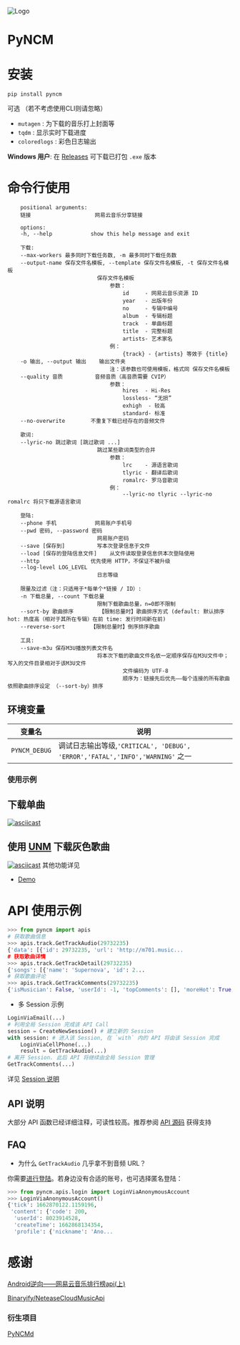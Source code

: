 ![Logo](https://github.com/greats3an/pyncm/raw/master/demos/_logo.png)

# PyNCM

# 安装
    pip install pyncm
可选 （若不考虑使用CLI则请忽略）
- `mutagen` : 为下载的音乐打上封面等
- `tqdm`    : 显示实时下载进度
- `coloredlogs` : 彩色日志输出

**Windows 用户**: 在 [Releases](https://github.com/mos9527/pyncm/releases) 可下载已打包 `.exe` 版本
# 命令行使用
        positional arguments:
        链接                    网易云音乐分享链接

        options:
        -h, --help            show this help message and exit

        下载:
        --max-workers 最多同时下载任务数, -m 最多同时下载任务数
        --output-name 保存文件名模板, --template 保存文件名模板, -t 保存文件名模板
                                保存文件名模板
                                    参数：
                                        id     - 网易云音乐资源 ID
                                        year   - 出版年份
                                        no     - 专辑中编号
                                        album  - 专辑标题
                                        track  - 单曲标题
                                        title  - 完整标题
                                        artists- 艺术家名
                                    例：
                                        {track} - {artists} 等效于 {title}
        -o 输出, --output 输出    输出文件夹
                                    注：该参数也可使用模板，格式同 保存文件名模板
        --quality 音质          音频音质（高音质需要 CVIP）
                                    参数：
                                        hires  - Hi-Res
                                        lossless- “无损”
                                        exhigh  - 较高
                                        standard- 标准
        --no-overwrite        不重复下载已经存在的音频文件

        歌词:
        --lyric-no 跳过歌词 [跳过歌词 ...]
                                跳过某些歌词类型的合并
                                    参数：
                                        lrc    - 源语言歌词
                                        tlyric - 翻译后歌词
                                        romalrc- 罗马音歌词
                                    例：
                                        --lyric-no tlyric --lyric-no romalrc 将只下载源语言歌词

        登陆:
        --phone 手机            网易账户手机号
        --pwd 密码, --password 密码
                                网易账户密码
        --save [保存到]          写本次登录信息于文件
        --load [保存的登陆信息文件]    从文件读取登录信息供本次登陆使用
        --http                优先使用 HTTP，不保证不被升级
        --log-level LOG_LEVEL
                                日志等级

        限量及过滤（注：只适用于*每单个*链接 / ID）:
        -n 下载总量, --count 下载总量
                                限制下载歌曲总量，n=0即不限制
        --sort-by 歌曲排序        【限制总量时】歌曲排序方式 (default: 默认排序 hot: 热度高（相对于其所在专辑）在前 time: 发行时间新在前)
        --reverse-sort        【限制总量时】倒序排序歌曲

        工具:
        --save-m3u 保存M3U播放列表文件名
                                将本次下载的歌曲文件名依一定顺序保存在M3U文件中；写入的文件目录相对于该M3U文件
                                        文件编码为 UTF-8
                                        顺序为：链接先后优先——每个连接的所有歌曲依照歌曲排序设定 （--sort-by）排序

## 环境变量
|变量名|说明|
|-|-|
|`PYNCM_DEBUG`|调试日志输出等级,`'CRITICAL', 'DEBUG', 'ERROR','FATAL','INFO','WARNING'` 之一|
### 使用示例
## 下载单曲
[![asciicast](https://asciinema.org/a/4PEC5977rTcm4hp9jLuPFYUM1.svg)](https://asciinema.org/a/4PEC5977rTcm4hp9jLuPFYUM1)
## 使用 [UNM](https://github.com/UnblockNeteaseMusic/server) 下载灰色歌曲
[![asciicast](https://asciinema.org/a/AX4cdzD7YcgQlTebAdCTKZQnb.svg)](https://asciinema.org/a/AX4cdzD7YcgQlTebAdCTKZQnb)
其他功能详见 
- [Demo](https://github.com/mos9527/pyncm/tree/master/demos)

# API 使用示例
```python
>>> from pyncm import apis
# 获取歌曲信息    
>>> apis.track.GetTrackAudio(29732235)
{'data': [{'id': 29732235, 'url': 'http://m701.music...
# 获取歌曲详情
>>> apis.track.GetTrackDetail(29732235)    
{'songs': [{'name': 'Supernova', 'id': 2...
# 获取歌曲评论
>>> apis.track.GetTrackComments(29732235)    
{'isMusician': False, 'userId': -1, 'topComments': [], 'moreHot': True, 'hotComments': [{'user': {'locationInfo': None, 'liveIn ...
```
- 多 Session 示例
```python
LoginViaEmail(...) 
# 利用全局 Session 完成该 API Call
session = CreateNewSession() # 建立新的 Session
with session: # 进入该 Session, 在 `with` 内的 API 将由该 Session 完成
    LoginViaCellPhone(...)
    result = GetTrackAudio(...)
# 离开 Session. 此后 API 将继续由全局 Session 管理
GetTrackComments(...)
```
详见 [Session 说明](https://github.com/mos9527/pyncm/blob/master/pyncm/__init__.py#L52)
## API 说明
大部分 API 函数已经详细注释，可读性较高。推荐参阅 [API 源码](https://github.com/mos9527/pyncm/tree/master/pyncm) 获得支持

## FAQ
- 为什么 `GetTrackAudio` 几乎拿不到音频 URL？

你需要[进行登陆](https://github.com/mos9527/pyncm/blob/master/pyncm/apis/login.py)。若身边没有合适的账号，也可选择匿名登陆：
```python
>>> from pyncm.apis.login import LoginViaAnonymousAccount
>>> LoginViaAnonymousAccount()
{'tick': 1662870122.1159196,
 'content': {'code': 200,
  'userId': 8023914528,
  'createTime': 1662868134354,
  'profile': {'nickname': 'Ano...
```
# 感谢
[Android逆向——网易云音乐排行榜api(上)](https://juejin.im/post/6844903586879520775)

[Binaryify/NeteaseCloudMusicApi](https://github.com/Binaryify/NeteaseCloudMusicApi)

### 衍生项目
[PyNCMd](https://github.com/mos9527/pyncmd)
